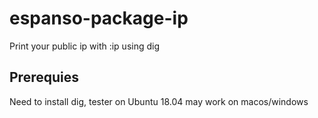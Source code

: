 # espanso-package-ip

Print your public ip with :ip using dig

## Prerequies

Need to install dig, tester on Ubuntu 18.04 may work on macos/windows

